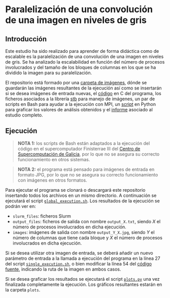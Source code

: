 # Paralelización de una convolución de una imagen en niveles de gris

## Introducción
Este estudio ha sido realizado para aprender de forma didáctica como de escalable es la paralelización de una convolución de una imagen en niveles de gris. Se ha analizado la escalabilidad en función del número de procesos involucrados y del tamaño de los bloques de columnas en los que se ha dividido la imagen para su paralelización.

El repositorio está formado por una [carpeta de imágenes](images), dónde se guardarán las imágenes resultantes de la ejecución así como se insertarán si se desea imágenes de entrada nuevas, el [código](parallel_conv.c) en C del programa, los ficheros asociados a la librería [stb](https://github.com/nothings/stb) para manejo de imágenes, un par de scripts en Bash para ayudar a la ejecución con MPI, un [script](plots.py) en Python para graficar los valores de análisis obtenidos y el [informe](Informe.pdf) asociado al estudio completo.


## Ejecución
> **NOTA 1:**  los scripts de Bash están adaptados a la ejecución del código en el supercomputador Finisterrae III del [Centro de Supercomputación de Galicia](https://www.cesga.es/), por lo que no se asegura su correcto funcionamiento en otros sistemas.

> **NOTA 2:** el programa está pensado para imágenes de entrada en formato JPG, por lo que no se asegura su correcto funcionamiento con imágenes en otros formatos.

Para ejecutar el programa se clonará o descargará este repositorio insertando todos los archivos en un mismo directorio. A continuación se ejecutará el script [`global_execution.sh`](global_execution.sh). Los resultados de la ejecución se podrán ver en:
* `slurm_files`: ficheros Slurm
* `output_files`: ficheros de salida con nombre `output_X.txt`, siendo _X_ el número de procesos involucrados en dicha ejecución.
* `images`: imágenes de salida con nombre `output_Y_X.jpg`, siendo _Y_ el número de columnas que tiene cada bloque y _X_ el número de procesos involucrados en dicha ejecución.

Si se desea utilizar otra imagen de entrada, se deberá añadir un nuevo parámetro de entrada a la llamada a ejecución del programa en la línea 27 del script [`single_execution.sh`](single_execution.sh), o bien modificar la línea 54 del [código fuente](parallel_conv.c), indicando la ruta de la imagen en ambos casos.

Si se desea graficar los resultados se ejecutará el script [`plots.py`](plots.py) una vez finalizada completamente la ejecución. Los gráficos resultantes estarán en la carpeta `plots`.
